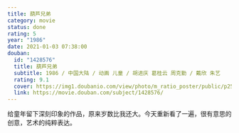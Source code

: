 ```yaml
---
title: 葫芦兄弟
category: movie
status: done
rating: 5
year: "1986"
date: 2021-01-03 07:38:00
douban:
  id: "1428576"
  title: 葫芦兄弟
  subtitle: 1986 / 中国大陆 / 动画 儿童 / 胡进庆 葛桂云 周克勤 / 戴欣 朱艺
  rating: 9.1
  cover: https://img1.doubanio.com/view/photo/m_ratio_poster/public/p2561717360.jpg
  link: https://movie.douban.com/subject/1428576/
---
```


给童年留下深刻印象的作品，原来岁数比我还大。今天重新看了一遍，很有意思的创意，艺术的纯粹表达。